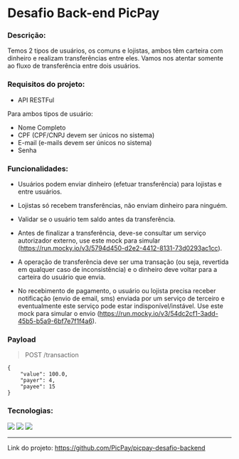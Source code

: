 # Desafio Back-end PicPay

### Descrição: 

Temos 2 tipos de usuários, os comuns e lojistas, ambos têm carteira com dinheiro e realizam transferências entre eles. Vamos nos atentar somente ao fluxo de transferência entre dois usuários.

### Requisitos do projeto:

- API RESTFul

Para ambos tipos de usuário: 
  - Nome Completo
  - CPF (CPF/CNPJ devem ser únicos no sistema)
  - E-mail (e-mails devem ser únicos no sistema)
  - Senha

### Funcionalidades:

- Usuários podem enviar dinheiro (efetuar transferência) para lojistas e entre usuários.

- Lojistas só recebem transferências, não enviam dinheiro para ninguém.

- Validar se o usuário tem saldo antes da transferência.

- Antes de finalizar a transferência, deve-se consultar um serviço autorizador externo, use este mock para simular (https://run.mocky.io/v3/5794d450-d2e2-4412-8131-73d0293ac1cc).

- A operação de transferência deve ser uma transação (ou seja, revertida em qualquer caso de inconsistência) e o dinheiro deve voltar para a carteira do usuário que envia.

- No recebimento de pagamento, o usuário ou lojista precisa receber notificação (envio de email, sms) enviada por um serviço de terceiro e eventualmente este serviço pode estar indisponível/instável. Use este mock para simular o envio (https://run.mocky.io/v3/54dc2cf1-3add-45b5-b5a9-6bf7e7f1f4a6).

### Payload

>POST /transaction

~~~
{
    "value": 100.0,
    "payer": 4,
    "payee": 15
}
~~~

### Tecnologias:

<img src="https://img.shields.io/badge/Java-ED8B00?style=for-the-badge&logo=java&logoColor=white">

<img src="https://img.shields.io/badge/Spring-6DB33F?style=for-the-badge&logo=spring&logoColor=white">

<img src="http://img.shields.io/static/v1?label=STATUS&message=EM%20DESENVOLVIMENTO&color=GREEN&style=for-the-badge"/>

---
Link do projeto: https://github.com/PicPay/picpay-desafio-backend



